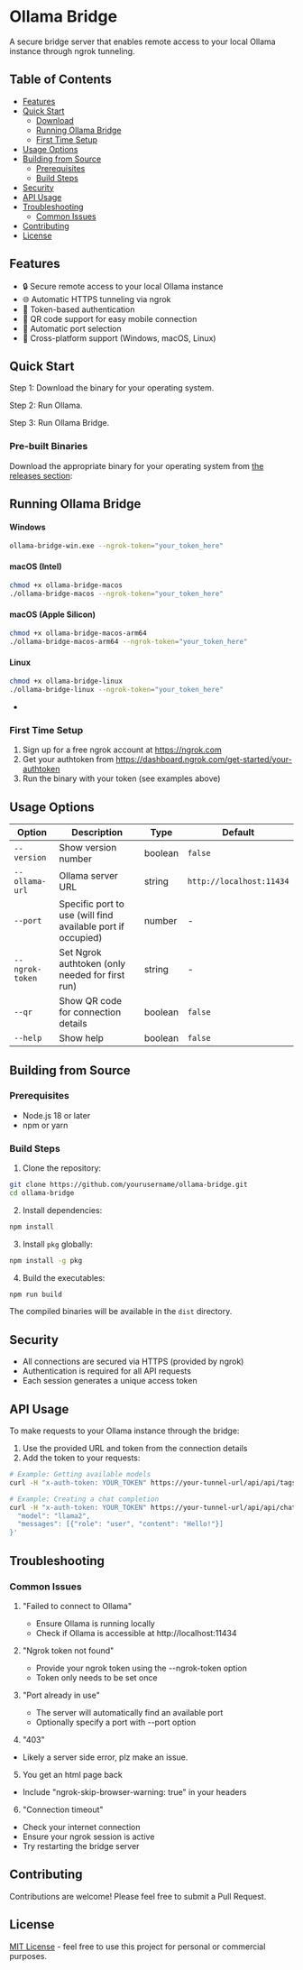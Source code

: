 # Ollama Bridge

A secure bridge server that enables remote access to your local Ollama instance through ngrok tunneling.

## Table of Contents
- [Features](#features)
- [Quick Start](#quick-start)
  - [Download](#pre-built-binaries)
  - [Running Ollama Bridge](#running-ollama-bridge)
  - [First Time Setup](#first-time-setup)
- [Usage Options](#usage-options)
- [Building from Source](#building-from-source)
  - [Prerequisites](#prerequisites)
  - [Build Steps](#build-steps)
- [Security](#security)
- [API Usage](#api-usage)
- [Troubleshooting](#troubleshooting)
  - [Common Issues](#common-issues)
- [Contributing](#contributing)
- [License](#license)

## Features

- 🔒 Secure remote access to your local Ollama instance
- 🌐 Automatic HTTPS tunneling via ngrok
- 🔑 Token-based authentication
- 📱 QR code support for easy mobile connection
- 🔄 Automatic port selection
- 🚀 Cross-platform support (Windows, macOS, Linux)

## Quick Start

Step 1: Download the binary for your operating system.

Step 2: Run Ollama.

Step 3: Run Ollama Bridge.

### Pre-built Binaries

Download the appropriate binary for your operating system from [the releases section](https://github.com/Kataki-Takanashi/ollama-bridge/releases/latest):

## Running Ollama Bridge

#### Windows
```bash
ollama-bridge-win.exe --ngrok-token="your_token_here"
```
#### macOS (Intel)
```bash
chmod +x ollama-bridge-macos
./ollama-bridge-macos --ngrok-token="your_token_here"
```
#### macOS (Apple Silicon)
```bash
chmod +x ollama-bridge-macos-arm64
./ollama-bridge-macos-arm64 --ngrok-token="your_token_here"
```
#### Linux
```bash
chmod +x ollama-bridge-linux
./ollama-bridge-linux --ngrok-token="your_token_here"
```

-

### First Time Setup

1. Sign up for a free ngrok account at https://ngrok.com
2. Get your authtoken from https://dashboard.ngrok.com/get-started/your-authtoken
3. Run the binary with your token (see examples above)


## Usage Options
| Option | Description | Type | Default |
|--------|-------------|------|---------|
| `--version` | Show version number | boolean | `false` |
| `--ollama-url` | Ollama server URL | string | `http://localhost:11434` |
| `--port` | Specific port to use (will find available port if occupied) | number | - |
| `--ngrok-token` | Set Ngrok authtoken (only needed for first run) | string | - |
| `--qr` | Show QR code for connection details | boolean | `false` |
| `--help` | Show help | boolean | `false` |


## Building from Source
### Prerequisites
- Node.js 18 or later
- npm or yarn

### Build Steps
1. Clone the repository:
```bash
git clone https://github.com/yourusername/ollama-bridge.git
cd ollama-bridge
```
2. Install dependencies:
```bash
npm install
```
3. Install `pkg` globally:
```bash
npm install -g pkg
```
4. Build the executables:
```bash
npm run build
```
The compiled binaries will be available in the `dist` directory.

## Security
- All connections are secured via HTTPS (provided by ngrok)
- Authentication is required for all API requests
- Each session generates a unique access token

## API Usage
To make requests to your Ollama instance through the bridge:

1. Use the provided URL and token from the connection details
2. Add the token to your requests:
```bash
# Example: Getting available models
curl -H "x-auth-token: YOUR_TOKEN" https://your-tunnel-url/api/api/tags
```

```bash
# Example: Creating a chat completion
curl -H "x-auth-token: YOUR_TOKEN" https://your-tunnel-url/api/api/chat -d '{
  "model": "llama2",
  "messages": [{"role": "user", "content": "Hello!"}]
}'
```

## Troubleshooting
### Common Issues
1. "Failed to connect to Ollama"
   
   - Ensure Ollama is running locally
   - Check if Ollama is accessible at http://localhost:11434
2. "Ngrok token not found"
   
   - Provide your ngrok token using the --ngrok-token option
   - Token only needs to be set once
3. "Port already in use"
   
   - The server will automatically find an available port
   - Optionally specify a port with --port option

4. "403"
  - Likely a server side error, plz make an issue.

5. You get an html page back
  - Include "ngrok-skip-browser-warning: true" in your headers

6. "Connection timeout"
  - Check your internet connection
  - Ensure your ngrok session is active
  - Try restarting the bridge server

## Contributing
Contributions are welcome! Please feel free to submit a Pull Request.

## License
[MIT License](LICENSE) - feel free to use this project for personal or commercial purposes.